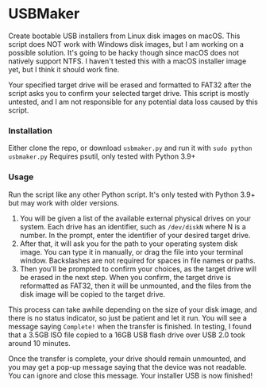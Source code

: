 # USBMaker
Create bootable USB installers from Linux disk images on macOS. This script does NOT work with Windows disk images, but I am working on a possible solution. It's going to be hacky though since macOS does not natively support NTFS. I haven't tested this with a macOS installer image yet, but I think it should work fine.

Your specified target drive will be erased and formatted to FAT32 after the script asks you to confirm your selected target drive. This script is mostly untested, and I am not responsible for any potential data loss caused by this script.

### Installation
Either clone the repo, or download `usbmaker.py` and run it with `sudo python usbmaker.py`
Requires psutil, only tested with Python 3.9+

### Usage
Run the script like any other Python script. It's only tested with Python 3.9+ but may work with older versions.

1. You will be given a list of the available external physical drives on your system. Each drive has an identifier, such as `/dev/diskN` where N is a number. In the prompt, enter the identifier of your desired target drive.
2. After that, it will ask you for the path to your operating system disk image. You can type it in manually, or drag the file into your terminal window. Backslashes are not required for spaces in file names or paths.
3. Then you'll be prompted to confirm your choices, as the target drive will be erased in the next step. When you confirm, the target drive is reformatted as FAT32, then it will be unmounted, and the files from the disk image will be copied to the target drive.

This process can take awhile depending on the size of your disk image, and there is no status indicator, so just be patient and let it run. You will see a message saying `Complete!` when the transfer is finished.
In testing, I found that a 3.5GB ISO file copied to a 16GB USB flash drive over USB 2.0 took around 10 minutes.

Once the transfer is complete, your drive should remain unmounted, and you may get a pop-up message saying that the device was not readable. You can ignore and close this message. Your installer USB is now finished!
